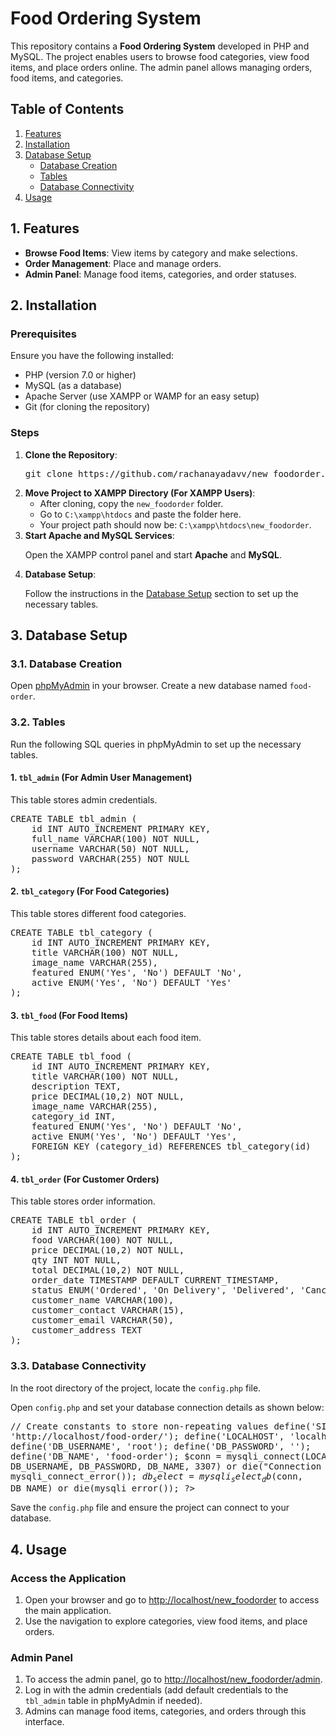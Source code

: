 <!DOCTYPE html>
<html lang="en">
<head>
    <meta charset="UTF-8">
    <meta name="viewport" content="width=device-width, initial-scale=1.0">
    <title>Food Ordering System README</title>
</head>
<body>

<h1>Food Ordering System</h1>

<p>This repository contains a <strong>Food Ordering System</strong> developed in PHP and MySQL. The project enables users to browse food categories, view food items, and place orders online. The admin panel allows managing orders, food items, and categories.</p>

<h2>Table of Contents</h2>
<ol>
    <li><a href="#features">Features</a></li>
    <li><a href="#installation">Installation</a></li>
    <li><a href="#database-setup">Database Setup</a>
        <ul>
            <li><a href="#database-creation">Database Creation</a></li>
            <li><a href="#tables">Tables</a></li>
            <li><a href="#database-connectivity">Database Connectivity</a></li>
        </ul>
    </li>
    <li><a href="#usage">Usage</a></li>
</ol>

<h2 id="features">1. Features</h2>
<ul>
    <li><strong>Browse Food Items</strong>: View items by category and make selections.</li>
    <li><strong>Order Management</strong>: Place and manage orders.</li>
    <li><strong>Admin Panel</strong>: Manage food items, categories, and order statuses.</li>
</ul>

<h2 id="installation">2. Installation</h2>

<h3>Prerequisites</h3>
<p>Ensure you have the following installed:</p>
<ul>
    <li>PHP (version 7.0 or higher)</li>
    <li>MySQL (as a database)</li>
    <li>Apache Server (use XAMPP or WAMP for an easy setup)</li>
    <li>Git (for cloning the repository)</li>
</ul>

<h3>Steps</h3>
<ol>
    <li><strong>Clone the Repository</strong>:
        <pre>git clone https://github.com/rachanayadavv/new_foodorder.git</pre>
    </li>
    <li><strong>Move Project to XAMPP Directory (For XAMPP Users)</strong>:
        <ul>
            <li>After cloning, copy the <code>new_foodorder</code> folder.</li>
            <li>Go to <code>C:\xampp\htdocs</code> and paste the folder here.</li>
            <li>Your project path should now be: <code>C:\xampp\htdocs\new_foodorder</code>.</li>
        </ul>
    </li>
    <li><strong>Start Apache and MySQL Services</strong>:
        <p>Open the XAMPP control panel and start <strong>Apache</strong> and <strong>MySQL</strong>.</p>
    </li>
    <li><strong>Database Setup</strong>:
        <p>Follow the instructions in the <a href="#database-setup">Database Setup</a> section to set up the necessary tables.</p>
    </li>
</ol>

<h2 id="database-setup">3. Database Setup</h2>

<h3 id="database-creation">3.1. Database Creation</h3>
<p>Open <a href="http://localhost/phpmyadmin">phpMyAdmin</a> in your browser. Create a new database named <code>food-order</code>.</p>

<h3 id="tables">3.2. Tables</h3>
<p>Run the following SQL queries in phpMyAdmin to set up the necessary tables.</p>

<h4>1. <code>tbl_admin</code> (For Admin User Management)</h4>
<p>This table stores admin credentials.</p>
<pre>
CREATE TABLE tbl_admin (
    id INT AUTO_INCREMENT PRIMARY KEY,
    full_name VARCHAR(100) NOT NULL,
    username VARCHAR(50) NOT NULL,
    password VARCHAR(255) NOT NULL
);
</pre>

<h4>2. <code>tbl_category</code> (For Food Categories)</h4>
<p>This table stores different food categories.</p>
<pre>
CREATE TABLE tbl_category (
    id INT AUTO_INCREMENT PRIMARY KEY,
    title VARCHAR(100) NOT NULL,
    image_name VARCHAR(255),
    featured ENUM('Yes', 'No') DEFAULT 'No',
    active ENUM('Yes', 'No') DEFAULT 'Yes'
);
</pre>

<h4>3. <code>tbl_food</code> (For Food Items)</h4>
<p>This table stores details about each food item.</p>
<pre>
CREATE TABLE tbl_food (
    id INT AUTO_INCREMENT PRIMARY KEY,
    title VARCHAR(100) NOT NULL,
    description TEXT,
    price DECIMAL(10,2) NOT NULL,
    image_name VARCHAR(255),
    category_id INT,
    featured ENUM('Yes', 'No') DEFAULT 'No',
    active ENUM('Yes', 'No') DEFAULT 'Yes',
    FOREIGN KEY (category_id) REFERENCES tbl_category(id)
);
</pre>

<h4>4. <code>tbl_order</code> (For Customer Orders)</h4>
<p>This table stores order information.</p>
<pre>
CREATE TABLE tbl_order (
    id INT AUTO_INCREMENT PRIMARY KEY,
    food VARCHAR(100) NOT NULL,
    price DECIMAL(10,2) NOT NULL,
    qty INT NOT NULL,
    total DECIMAL(10,2) NOT NULL,
    order_date TIMESTAMP DEFAULT CURRENT_TIMESTAMP,
    status ENUM('Ordered', 'On Delivery', 'Delivered', 'Cancelled') DEFAULT 'Ordered',
    customer_name VARCHAR(100),
    customer_contact VARCHAR(15),
    customer_email VARCHAR(50),
    customer_address TEXT
);
</pre>

<h3 id="database-connectivity">3.3. Database Connectivity</h3>
<p>In the root directory of the project, locate the <code>config.php</code> file.</p>

<p>Open <code>config.php</code> and set your database connection details as shown below:</p>
<pre>
<?php
// Start session
session_start();

// Create constants to store non-repeating values
define('SITEURL', 'http://localhost/food-order/');
define('LOCALHOST', 'localhost');
define('DB_USERNAME', 'root');
define('DB_PASSWORD', '');
define('DB_NAME', 'food-order');
$conn = mysqli_connect(LOCALHOST, DB_USERNAME, DB_PASSWORD, DB_NAME, 3307) or die("Connection failed: " . mysqli_connect_error());
$db_select = mysqli_select_db($conn, DB_NAME) or die(mysqli_error());
?>
</pre>

<p>Save the <code>config.php</code> file and ensure the project can connect to your database.</p>

<h2 id="usage">4. Usage</h2>

<h3>Access the Application</h3>
<ol>
    <li>Open your browser and go to <a href="http://localhost/new_foodorder">http://localhost/new_foodorder</a> to access the main application.</li>
    <li>Use the navigation to explore categories, view food items, and place orders.</li>
</ol>

<h3>Admin Panel</h3>
<ol>
    <li>To access the admin panel, go to <a href="http://localhost/new_foodorder/admin">http://localhost/new_foodorder/admin</a>.</li>
    <li>Log in with the admin credentials (add default credentials to the <code>tbl_admin</code> table in phpMyAdmin if needed).</li>
    <li>Admins can manage food items, categories, and orders through this interface.</li>
</ol>

</body>
</html>

